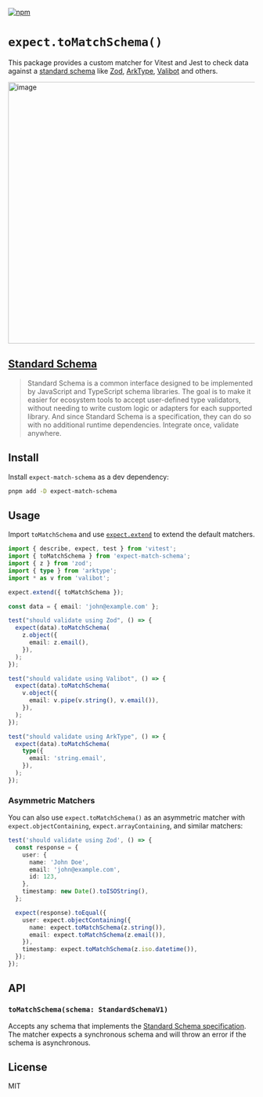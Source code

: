 [![npm](https://img.shields.io/npm/dt/expect-match-schema?label=expect-match-schema)](https://www.npmjs.com/package/expect-match-schema)

# `expect.toMatchSchema()`

This package provides a custom matcher for Vitest and Jest to check data against a [standard schema](https://github.com/standard-schema/standard-schema) like [Zod](https://zod.dev/), [ArkType](https://arktype.io/), [Valibot](https://valibot.dev/) and others.

<img width="1067" height="533" alt="image" src="https://github.com/user-attachments/assets/e0d8ebcc-c13d-4630-b0b0-a61d264001ca" />

## [Standard Schema](https://github.com/standard-schema/standard-schema)

> Standard Schema is a common interface designed to be implemented by JavaScript and TypeScript schema libraries.
> The goal is to make it easier for ecosystem tools to accept user-defined type validators, without needing to write custom logic or adapters for each supported library. And since Standard Schema is a specification, they can do so with no additional runtime dependencies. Integrate once, validate anywhere.

## Install 

Install `expect-match-schema` as a dev dependency:

```bash
pnpm add -D expect-match-schema
```

## Usage

Import `toMatchSchema` and use [`expect.extend`](https://vitest.dev/api/expect.html#expect-extend) to extend the default matchers.

```ts
import { describe, expect, test } from 'vitest';
import { toMatchSchema } from 'expect-match-schema';
import { z } from 'zod';
import { type } from 'arktype';
import * as v from 'valibot';

expect.extend({ toMatchSchema });

const data = { email: 'john@example.com' };

test("should validate using Zod", () => {
  expect(data).toMatchSchema(
    z.object({
      email: z.email(),
    }),
  );
});

test("should validate using Valibot", () => {
  expect(data).toMatchSchema(
    v.object({
      email: v.pipe(v.string(), v.email()),
    }),
  );
});

test("should validate using ArkType", () => {
  expect(data).toMatchSchema(
    type({
      email: 'string.email',
    }),
  );
});
```

### Asymmetric Matchers

You can also use `expect.toMatchSchema()` as an asymmetric matcher with `expect.objectContaining`, `expect.arrayContaining`, and similar matchers:

```ts
test('should validate using Zod', () => {
  const response = {
    user: {
      name: 'John Doe',
      email: 'john@example.com',
      id: 123,
    },
    timestamp: new Date().toISOString(),
  };

  expect(response).toEqual({
    user: expect.objectContaining({
      name: expect.toMatchSchema(z.string()),
      email: expect.toMatchSchema(z.email()),
    }),
    timestamp: expect.toMatchSchema(z.iso.datetime()),
  });
});
```

## API

### `toMatchSchema(schema: StandardSchemaV1)`

Accepts any schema that implements the [Standard Schema specification](https://github.com/standard-schema/standard-schema?tab=readme-ov-file#what-schema-libraries-implement-the-spec). The matcher expects a synchronous schema and will throw an error if the schema is asynchronous.

## License

MIT
